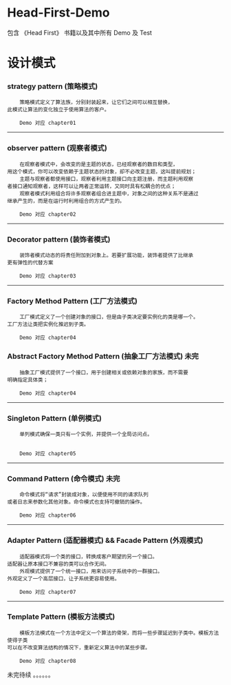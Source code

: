# Head-First-Demo
包含 《Head First》 书籍以及其中所有 Demo 及 Test

# 设计模式
### strategy pattern (策略模式) 
```text
    策略模式定义了算法族，分别封装起来，让它们之间可以相互替换，
此模式让算法的变化独立于使用算法的客户。

    Demo 对应 chapter01
```
-------------------------------------------------------------------------
### observer pattern (观察者模式)
```text
    在观察者模式中，会改变的是主题的状态，已经观察者的数目和类型，
用这个模式，你可以改变依赖于主题状态的对象，却不必改变主题，这叫提前规划；
    主题与观察者都使用接口，观察者利用主题接口向主题注册，而主题利用观察
者接口通知观察者，这样可以让两者正常运转，又同时具有松耦合的优点；
    观察者模式利用组合将许多观察者组合进主题中，对象之间的这种关系不是通过
继承产生的，而是在运行时利用组合的方式产生的。

    Demo 对应 chapter02
```
------------------------------------------------------------------------
### Decorator pattern (装饰者模式)
```text
    装饰者模式动态的将责任附加到对象上。若要扩展功能，装饰者提供了比继承
更有弹性的代替方案

    Demo 对应 chapter03
```
------------------------------------------------------------------------
### Factory Method Pattern (工厂方法模式)
```text
    工厂模式定义了一个创建对象的接口，但是由子类决定要实例化的类是哪一个。
工厂方法让类把实例化推迟到子类。

    Demo 对应 chapter04
```

### Abstract Factory Method Pattern (抽象工厂方法模式)  未完
```text
    抽象工厂模式提供了一个接口，用于创建相关或依赖对象的家族，而不需要
明确指定具体类；

    Demo 对应 chapter04
```
------------------------------------------------------------------------
### Singleton Pattern (单例模式)
```text
    单列模式确保一类只有一个实例，并提供一个全局访问点。    


    Demo 对应 chapter05
```
------------------------------------------------------------------------
### Command Pattern (命令模式) 未完
```text
    命令模式将“请求”封装成对象，以便使用不同的请求队列
或者日志来参数化其他对象。命令模式也支持可撤销的操作。

    Demo 对应 chapter06
```
-----------------------------------------------------------------------
### Adapter Pattern (适配器模式) && Facade Pattern (外观模式)
```text
    适配器模式将一个类的接口，转换成客户期望的另一个接口。
适配器让原本接口不兼容的类可以合作无间。
    外观模式提供了一个统一接口，用来访问子系统中的一群接口。
外观定义了一个高层接口，让子系统更容易使用。

    Demo 对应 chapter07
```
-----------------------------------------------------------------------
### Template Pattern (模板方法模式)
```text
    模板方法模式在一个方法中定义一个算法的骨架，而将一些步骤延迟到子类中。模板方法使得子类
可以在不改变算法结构的情况下，重新定义算法中的某些步骤。

    Demo 对应 chapter08
```

未完待续 。。。。。。